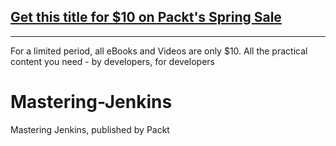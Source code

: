 ## [Get this title for $10 on Packt's Spring Sale](https://www.packt.com/B03470?utm_source=github&utm_medium=packt-github-repo&utm_campaign=spring_10_dollar_2022)
-----
For a limited period, all eBooks and Videos are only $10. All the practical content you need \- by developers, for developers

# Mastering-Jenkins
Mastering Jenkins, published by Packt
